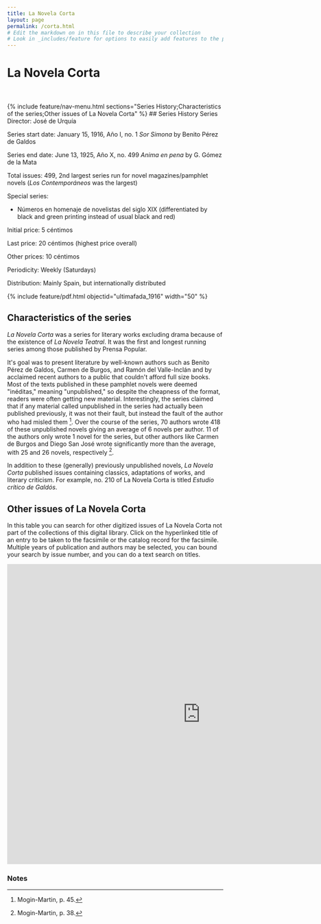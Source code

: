 ```yaml
---
title: La Novela Corta
layout: page
permalink: /corta.html
# Edit the markdown on in this file to describe your collection
# Look in _includes/feature for options to easily add features to the page
---
```

# La Novela Corta
<br>
<br>
{% include feature/nav-menu.html sections="Series History;Characteristics of the series;Other issues of La Novela Corta" %}
## Series History
Series Director: José de Urquía

Series start date: January 15, 1916, Año I, no. 1 _Sor Simona_ by Benito Pérez de Galdos

Series end date: June 13, 1925, Año X, no. 499 _Anima en pena_ by G. Gómez de la Mata

Total issues: 499, 2nd largest series run for novel magazines/pamphlet novels (_Los Contemporáneos_ was the largest)

Special series:
- Números en homenaje de novelistas del siglo XIX (differentiated by black and green printing instead of usual black and red)

Initial price: 5 céntimos

Last price: 20 céntimos (highest price overall)

Other prices: 10 céntimos

Periodicity: Weekly (Saturdays)

Distribution: Mainly Spain, but internationally distributed

{% include feature/pdf.html objectid="ultimafada_1916" width="50" %}

## Characteristics of the series
_La Novela Corta_ was a series for literary works excluding drama because of the existence of _La Novela Teatral_. It was the first and longest running series among those published by Prensa Popular.  

It's goal was to present literature by well-known authors such as Benito Pérez de Galdos, Carmen de Burgos, and Ramón del Valle-Inclán and by acclaimed recent authors to a public that couldn't afford full size books. Most of the texts published in these pamphlet novels were deemed "inéditas," meaning "unpublished," so despite the cheapness of the format, readers were often getting new material. Interestingly, the series claimed that if any material called unpublished in the series had actually been published previously, it was not their fault, but instead the fault of the author who had misled them [^1]. Over the course of the series, 70 authors wrote 418 of these unpublished novels giving an average of 6 novels per author. 11 of the authors only wrote 1 novel for the series, but other authors like Carmen de Burgos and Diego San José wrote significantly more than the average, with 25 and 26 novels, respectively [^2].  

In addition to these (generally) previously unpublished novels, _La Novela Corta_ published issues containing classics, adaptations of works, and literary criticism. For example, no. 210 of La Novela Corta is titled _Estudio crítico de Galdós_.   

## Other issues of La Novela Corta
In this table you can search for other digitized issues of La Novela Corta not part of the collections of this digital library. Click on the hyperlinked title of an entry to be taken to the facsimile or the catalog record for the facsimile. Multiple years of publication and authors may be selected, you can bound your search by issue number, and you can do a text search on titles.

<p style="text-align: center;"><iframe width="900" height="700" style="border: none;" src="https://view-awesome-table.com/-MMVvQxoeX4gKRYqkFt3/view"></iframe></p>  

### Notes
[^1]: Mogin-Martin, p. 45.  
[^2]: Mogin-Martin, p. 38.